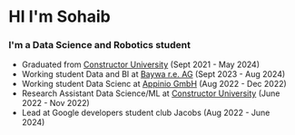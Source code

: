 # HI I'm Sohaib
### I'm a Data Science and Robotics student

* Graduated from [Constructor University](https://constructor.university/) (Sept 2021 - May 2024)
* Working student Data and BI at [Baywa r.e. AG](https://www.baywa-re.de/en/) (Sept 2023 - Aug 2024)
* Working student Data Scienc at [Appinio GmbH](https://www.appinio.com/en/) (Aug 2022 - Dec 2022)
* Research Assistant Data Science/ML at [Constructor University](https://constructor.university/) (June 2022 - Nov 2022)
* Lead at Google developers student club Jacobs (Aug 2022 - June 2024)
